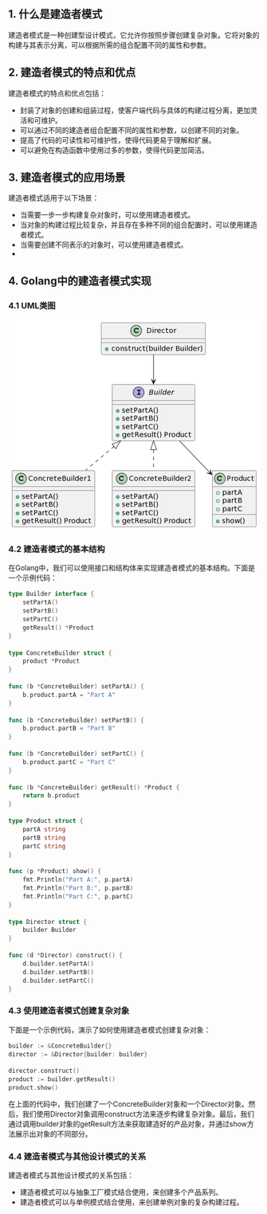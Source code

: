 ## 1. 什么是建造者模式
建造者模式是一种创建型设计模式，它允许你按照步骤创建复杂对象。它将对象的构建与其表示分离，可以根据所需的组合配置不同的属性和参数。

## 2. 建造者模式的特点和优点
建造者模式的特点和优点包括：

- 封装了对象的创建和组装过程，使客户端代码与具体的构建过程分离，更加灵活和可维护。
- 可以通过不同的建造者组合配置不同的属性和参数，以创建不同的对象。
- 提高了代码的可读性和可维护性，使得代码更易于理解和扩展。
- 可以避免在构造函数中使用过多的参数，使得代码更加简洁。

## 3. 建造者模式的应用场景
建造者模式适用于以下场景：

- 当需要一步一步构建复杂对象时，可以使用建造者模式。
- 当对象的构建过程比较复杂，并且存在多种不同的组合配置时，可以使用建造者模式。
- 当需要创建不同表示的对象时，可以使用建造者模式。
- 
## 4. Golang中的建造者模式实现
### 4.1 UML类图
![](img/4-1.png)

### 4.2 建造者模式的基本结构
在Golang中，我们可以使用接口和结构体来实现建造者模式的基本结构。下面是一个示例代码：
```go
type Builder interface {
    setPartA()
    setPartB()
    setPartC()
    getResult() *Product
}

type ConcreteBuilder struct {
    product *Product
}

func (b *ConcreteBuilder) setPartA() {
    b.product.partA = "Part A"
}

func (b *ConcreteBuilder) setPartB() {
    b.product.partB = "Part B"
}

func (b *ConcreteBuilder) setPartC() {
    b.product.partC = "Part C"
}

func (b *ConcreteBuilder) getResult() *Product {
    return b.product
}

type Product struct {
    partA string
    partB string
    partC string
}

func (p *Product) show() {
    fmt.Println("Part A:", p.partA)
    fmt.Println("Part B:", p.partB)
    fmt.Println("Part C:", p.partC)
}

type Director struct {
    builder Builder
}

func (d *Director) construct() {
    d.builder.setPartA()
    d.builder.setPartB()
    d.builder.setPartC()
}
```

### 4.3 使用建造者模式创建复杂对象
下面是一个示例代码，演示了如何使用建造者模式创建复杂对象：
```go
builder := &ConcreteBuilder{}
director := &Director{builder: builder}

director.construct()
product := builder.getResult()
product.show()
```

在上面的代码中，我们创建了一个ConcreteBuilder对象和一个Director对象。然后，我们使用Director对象调用construct方法来逐步构建复杂对象。最后，我们通过调用builder对象的getResult方法来获取建造好的产品对象，并通过show方法展示出对象的不同部分。

### 4.4 建造者模式与其他设计模式的关系
建造者模式与其他设计模式的关系包括：

- 建造者模式可以与抽象工厂模式结合使用，来创建多个产品系列。
- 建造者模式可以与单例模式结合使用，来创建单例对象的复杂构建过程。
